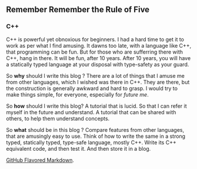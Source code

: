 ## Remember Remember the Rule of Five

### C++
C++ is powerful yet obnoxious for beginners. I had a hard time to get it to work as per what I find amusing. It dawns too late, with a language like C++, that programming can be fun.
But for those who are sufferring there with C++, hang in there. It will be fun, after 10 years.
After 10 years, you will have a statically typed language at your disposal with type-safety as your guard.

So **why** should I write this blog ?
There are a lot of things that I amuse me from other languages, which I wished was there in C++.
They are there, but the construction is generally awkward and hard to grasp.
I would try to make things simple, for everyone, especially for _future me_.

So **how** should I write this blog?
A tutorial that is lucid.
So that I can refer it myself in the future and understand.
A tutorial that can be shared with others, to help them understand concepts.

So **what** should be in this blog ?
Compare features from other languages, that are amusingly easy to use.
Think of how to write the same in a strong typed, statically typed, type-safe language, mostly C++.
Write its C++ equivalent code, and then test it.
And then store it in a blog.


[GitHub Flavored Markdown](https://guides.github.com/features/mastering-markdown/).
